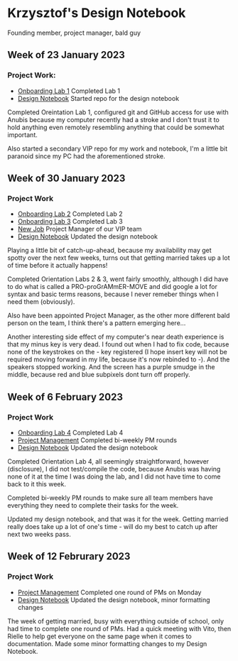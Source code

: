 # Krzysztof's Design Notebook
Founding member, project manager, bald guy

## Week of 23 January 2023
### Project Work: 
* [Onboarding Lab 1](https://github.com/kc3977/VIP/tree/master/week_one_lab) Completed Lab 1 
* [Design Notebook](https://github.com/NYU-Processor-Design/nyu-processor-design.github.io/pull/10) Started repo for the design notebook

Completed Oreintation Lab 1, configured git and GitHub access for use with Anubis 
because my computer recently had a stroke and I don't trust it to hold anything 
even remotely resembling anything that could be somewhat important.

Also started a secondary VIP repo for my work and notebook,
I'm a little bit paranoid since my PC had the aforementioned stroke.

## Week of 30 January 2023
### Project Work
* [Onboarding Lab 2](https://github.com/kc3977/onboarding-lab-2) Completed Lab 2
* [Onboarding Lab 3](https://github.com/kc3977/onboarding-lab-3) Completed Lab 3
* [New Job](https://nyu-processor-design.github.io/vip_course_docs/membership.html) Project Manager of our VIP team
* [Design Notebook](https://github.com/NYU-Processor-Design/nyu-processor-design.github.io/pull/32) Updated the design notebook

Playing a little bit of catch-up-ahead, because my availability may get spotty over the next few weeks,
turns out that getting married takes up a lot of time before it actually happens!

Completed Orientation Labs 2 & 3, went fairly smoothly, although I did have to do what is called
a PRO-proGrAMmER-MOVE and did google a lot for syntax and basic terms reasons, 
because I never remeber things when I need them (obviously).

Also have been appointed Project Manager, as the other more different bald person on the team,
I think there's a pattern emerging here...

Another interesting side effect of my computer's near death experience is that my minus key is very dead.
I found out when I had to fix code, because none of the keystrokes on the - key registered (I hope insert key will not be required moving forward in my life, because it's now rebinded to -).
And the speakers stopped working. And the screen has a purple smudge in the middle, because red and blue
subpixels dont turn off properly. 

## Week of 6 February 2023
### Project Work
* [Onboarding Lab 4](https://github.com/kc3977/onboarding-lab-4) Completed Lab 4
* [Project Management]() Completed bi-weekly PM rounds
* [Design Notebook](https://github.com/NYU-Processor-Design/nyu-processor-design.github.io/pull/45) Updated the design notebook

Completed Orientation Lab 4, all seemingly straightforward, however (disclosure), I did not test/compile the code, because Anubis was having none of it at the time I was doing the lab, and I did not have time to come back to it this week.

Completed bi-weekly PM rounds to make sure all team members have everything they need to complete their tasks for the week.

Updated my design notebook, and that was it for the week. Getting married really does take up a lot of one's time - will do my best to catch up after next two weeks pass.

## Week of 12 Februrary 2023
### Project Work
* [Project Management]() Completed one round of PMs on Monday
* [Design Notebook](https://github.com/NYU-Processor-Design/nyu-processor-design.github.io/pull/71) Updated the design notebook, minor formatting changes

The week of getting married, busy with everything outside of school, only had time to complete one round of PMs. 
Had a quick meeting with Vito, then Rielle to help get everyone on the same page when it comes to documentation.
Made some minor formatting changes to my Design Notebook.

